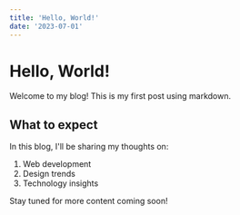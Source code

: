 ```yaml
---
title: 'Hello, World!'
date: '2023-07-01'
---
```


# Hello, World!

Welcome to my blog! This is my first post using markdown.

## What to expect

In this blog, I'll be sharing my thoughts on:

1. Web development
2. Design trends
3. Technology insights

Stay tuned for more content coming soon!
